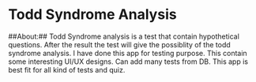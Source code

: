 # Todd Syndrome Analysis

##About:##
Todd Syndrome analysis is a test that contain hypothetical questions. After the result the test will give the possiblity of the todd syndrome analysis. I have done this app for testing purpose. This contain some interesting UI/UX designs. Can add many tests from DB. This app is best fit for all kind of tests and quiz. 
